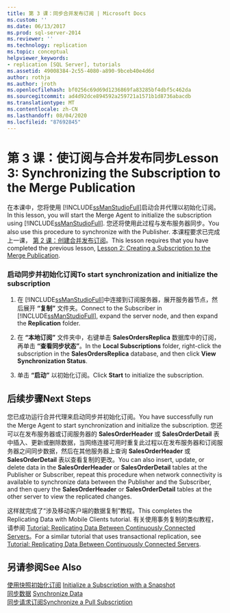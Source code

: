 ```yaml
---
title: 第 3 课：同步合并发布订阅 | Microsoft Docs
ms.custom: ''
ms.date: 06/13/2017
ms.prod: sql-server-2014
ms.reviewer: ''
ms.technology: replication
ms.topic: conceptual
helpviewer_keywords:
- replication [SQL Server], tutorials
ms.assetid: 49008384-2c55-4080-a890-9bceb40e4d6d
author: rothja
ms.author: jroth
ms.openlocfilehash: bf0256c69d69d1236869fa83285bf4dbf5c462da
ms.sourcegitcommit: ad4d92dce894592a259721a1571b1d8736abacdb
ms.translationtype: MT
ms.contentlocale: zh-CN
ms.lasthandoff: 08/04/2020
ms.locfileid: "87692845"
---
```

# <a name="lesson-3-synchronizing-the-subscription-to-the-merge-publication"></a><span data-ttu-id="4c742-102">第 3 课：使订阅与合并发布同步</span><span class="sxs-lookup"><span data-stu-id="4c742-102">Lesson 3: Synchronizing the Subscription to the Merge Publication</span></span>
  <span data-ttu-id="4c742-103">在本课中，您将使用 [!INCLUDE[ssManStudioFull](../../includes/ssmanstudiofull-md.md)]启动合并代理以初始化订阅。</span><span class="sxs-lookup"><span data-stu-id="4c742-103">In this lesson, you will start the Merge Agent to initialize the subscription using [!INCLUDE[ssManStudioFull](../../includes/ssmanstudiofull-md.md)].</span></span> <span data-ttu-id="4c742-104">您还将使用此过程与发布服务器同步。</span><span class="sxs-lookup"><span data-stu-id="4c742-104">You also use this procedure to synchronize with the Publisher.</span></span> <span data-ttu-id="4c742-105">本课程要求已完成上一课， [第 2 课：创建合并发布订阅](lesson-2-creating-a-subscription-to-the-merge-publication.md)。</span><span class="sxs-lookup"><span data-stu-id="4c742-105">This lesson requires that you have completed the previous lesson, [Lesson 2: Creating a Subscription to the Merge Publication](lesson-2-creating-a-subscription-to-the-merge-publication.md).</span></span>  
  
### <a name="to-start-synchronization-and-initialize-the-subscription"></a><span data-ttu-id="4c742-106">启动同步并初始化订阅</span><span class="sxs-lookup"><span data-stu-id="4c742-106">To start synchronization and initialize the subscription</span></span>  
  
1.  <span data-ttu-id="4c742-107">在 [!INCLUDE[ssManStudioFull](../../includes/ssmanstudiofull-md.md)]中连接到订阅服务器，展开服务器节点，然后展开 **“复制”** 文件夹。</span><span class="sxs-lookup"><span data-stu-id="4c742-107">Connect to the Subscriber in [!INCLUDE[ssManStudioFull](../../includes/ssmanstudiofull-md.md)], expand the server node, and then expand the **Replication** folder.</span></span>  
  
2.  <span data-ttu-id="4c742-108">在 **“本地订阅”** 文件夹中，右键单击 **SalesOrdersReplica** 数据库中的订阅，再单击 **“查看同步状态”**。</span><span class="sxs-lookup"><span data-stu-id="4c742-108">In the **Local Subscriptions** folder, right-click the subscription in the **SalesOrdersReplica** database, and then click **View Synchronization Status**.</span></span>  
  
3.  <span data-ttu-id="4c742-109">单击 **“启动”** 以初始化订阅。</span><span class="sxs-lookup"><span data-stu-id="4c742-109">Click **Start** to initialize the subscription.</span></span>  
  
## <a name="next-steps"></a><span data-ttu-id="4c742-110">后续步骤</span><span class="sxs-lookup"><span data-stu-id="4c742-110">Next Steps</span></span>  
 <span data-ttu-id="4c742-111">您已成功运行合并代理来启动同步并初始化订阅。</span><span class="sxs-lookup"><span data-stu-id="4c742-111">You have successfully run the Merge Agent to start synchronization and initialize the subscription.</span></span> <span data-ttu-id="4c742-112">您还可以在发布服务器或订阅服务器的 **SalesOrderHeader** 或 **SalesOrderDetail** 表中插入、更新或删除数据，当网络连接可用时重复此过程以在发布服务器和订阅服务器之间同步数据，然后在其他服务器上查询 **SalesOrderHeader** 或 **SalesOrderDetail** 表以查看复制的更改。</span><span class="sxs-lookup"><span data-stu-id="4c742-112">You can also insert, update, or delete data in the **SalesOrderHeader** or **SalesOrderDetail** tables at the Publisher or Subscriber, repeat this procedure when network connectivity is available to synchronize data between the Publisher and the Subscriber, and then query the **SalesOrderHeader** or **SalesOrderDetail** tables at the other server to view the replicated changes.</span></span>  
  
 <span data-ttu-id="4c742-113">这样就完成了“涉及移动客户端的数据复制”教程。</span><span class="sxs-lookup"><span data-stu-id="4c742-113">This completes the Replicating Data with Mobile Clients tutorial.</span></span> <span data-ttu-id="4c742-114">有关使用事务复制的类似教程，请参阅 [Tutorial: Replicating Data Between Continuously Connected Servers](tutorial-replicating-data-between-continuously-connected-servers.md)。</span><span class="sxs-lookup"><span data-stu-id="4c742-114">For a similar tutorial that uses transactional replication, see [Tutorial: Replicating Data Between Continuously Connected Servers](tutorial-replicating-data-between-continuously-connected-servers.md).</span></span>  
  
## <a name="see-also"></a><span data-ttu-id="4c742-115">另请参阅</span><span class="sxs-lookup"><span data-stu-id="4c742-115">See Also</span></span>  
 <span data-ttu-id="4c742-116">[使用快照初始化订阅](initialize-a-subscription-with-a-snapshot.md) </span><span class="sxs-lookup"><span data-stu-id="4c742-116">[Initialize a Subscription with a Snapshot](initialize-a-subscription-with-a-snapshot.md) </span></span>  
 <span data-ttu-id="4c742-117">[同步数据](synchronize-data.md) </span><span class="sxs-lookup"><span data-stu-id="4c742-117">[Synchronize Data](synchronize-data.md) </span></span>  
 [<span data-ttu-id="4c742-118">同步请求订阅</span><span class="sxs-lookup"><span data-stu-id="4c742-118">Synchronize a Pull Subscription</span></span>](synchronize-a-pull-subscription.md)  
  
  
